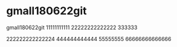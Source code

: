 # gmall180622git
gmall180622git
11111111111
22222222222222
333333

222222222222224
444444444444
55555555
66666666666666

